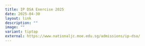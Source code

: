 ```yaml
---
title: IP DSA Exercise 2025
date: 2025-04-30
layout: link
description: ""
image: ""
variant: tiptap
external: https://www.nationaljc.moe.edu.sg/admissions/ip-dsa/
---
```

